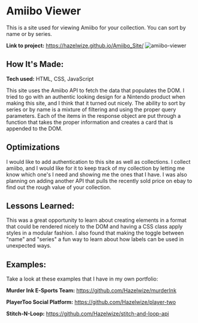 # Amiibo Viewer
This is a site used for viewing Amiibo for your collection. You can sort by name or by series.

**Link to project:** https://hazelwize.github.io/Amiibo_Site/
![amiibo-viewer](https://user-images.githubusercontent.com/97214996/179379403-d4a83ca8-9429-4281-9266-b9b35c81dfd2.png)


## How It's Made:

**Tech used:** HTML, CSS, JavaScript

This site uses the Amiibo API to fetch the data that populates the DOM. I tried to go with an authentic looking design for a Nintendo product when making this site, and I think that it turned out nicely. The ability to sort by series or by name is a mixture of filtering and using the proper query parameters. Each of the items in the response object are put through a function that takes the proper information and creates a card that is appended to the DOM.

## Optimizations

I would like to add authentication to this site as well as collections. I collect amiibo, and I would like for it to keep track of my collection by letting me know which one's I need and showing me the ones that I have. I was also planning on adding another API that pulls the recently sold price on ebay to find out the rough value of your collection.

## Lessons Learned:

This was a great opportunity to learn about creating elements in a format that could be rendered nicely to the DOM and having a CSS class apply styles in a modular fashion. I also found that making the toggle between "name" and "series" a fun way to learn about how labels can be used in unexpected ways.

## Examples:
Take a look at these examples that I have in my own portfolio:

**Murder Ink E-Sports Team:** https://github.com/Hazelwize/murderInk

**PlayerToo Social Platform:** https://github.com/Hazelwize/player-two

**Stitch-N-Loop:** https://github.com/Hazelwize/stitch-and-loop-api



